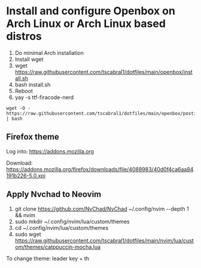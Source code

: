 # Install and configure Openbox on Arch Linux or Arch Linux based distros

1. Do minimal Arch installation
2. Install wget
3. wget https://raw.githubusercontent.com/tscabral1/dotfiles/main/openbox/install.sh
4. bash install.sh
5. Reboot
6. yay -s ttf-firacode-nerd

```
wget -O - https://raw.githubusercontent.com/tscabral1/dotfiles/main/openbox/postinstall2.sh | bash

```

## Firefox theme

Log into: https://addons.mozilla.org

Download:
https://addons.mozilla.org/firefox/downloads/file/4088983/40d0f4ca6aa84191b226-5.0.xpi

## Apply Nvchad to Neovim
1. git clone https://github.com/NvChad/NvChad ~/.config/nvim --depth 1 && nvim
2. sudo mkdir ~/.config/nvim/lua/custom/themes
3. cd ~/.config/nvim/lua/custom/themes
4. sudo wget https://raw.githubusercontent.com/tscabral1/dotfiles/main/nvim/lua/custom/themes/catppuccin-mocha.lua

To change theme: leader key + th
